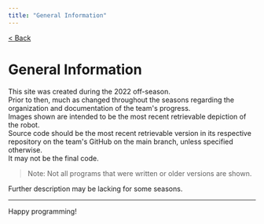 ```yaml
---
title: "General Information"
---
```


[< Back](../index.md)

# General Information
This site was created during the 2022 off-season.  
Prior to then, much as changed throughout the seasons regarding the organization and documentation of the team's progress.  
Images shown are intended to be the most recent retrievable depiction of the robot.  
Source code should be the most recent retrievable version in its respective repository on the team's GitHub on the main branch, unless specified otherwise.  
It may not be the final code.

> Note: Not all programs that were written or older versions are shown.

Further description may be lacking for some seasons.
___
Happy programming!

